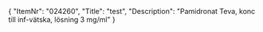 {
  "ItemNr": "024260",
  "Title": "test",
  "Description": "Pamidronat Teva, konc till inf-vätska, lösning 3 mg/ml"
}
